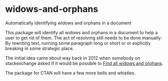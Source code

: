 # widows-and-orphans

Automatically identifying widows and orphans in a document

This package will identify all widows and orphans in a document to help a user to get rid of them. The act of resolving still needs to be done manually: By rewriting text, running some paragraph long or short or or explicitly breaking in some strategic place.

 The initial idea came about way back in 2012 when somebody on stackexchange asked if it would be possible to [Find all widows and orphans](https://tex.stackexchange.com/questions/45528/finding-all-widows-and-orphans).

The package for CTAN will have a few more bells and whistles.
